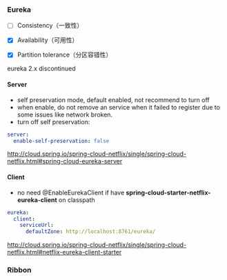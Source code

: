 ### Eureka

- [ ] Consistency（一致性）

- [x] Availability（可用性）
- [x] Partition tolerance（分区容错性）

eureka 2.x discontinued

#### Server

- self preservation mode, default enabled, not recommend to turn off
- when enable, do not remove an service when it failed to register due to some issues like network broken.
- turn off self preservation:

```yaml
server:
  enable-self-preservation: false
```

http://cloud.spring.io/spring-cloud-netflix/single/spring-cloud-netflix.html#spring-cloud-eureka-server

#### Client

- no need @EnableEurekaClient if have **spring-cloud-starter-netflix-eureka-client** on classpath

```yaml
eureka:
  client:
    serviceUrl:
      defaultZone: http://localhost:8761/eureka/
```

http://cloud.spring.io/spring-cloud-netflix/single/spring-cloud-netflix.html#netflix-eureka-client-starter



### Ribbon

